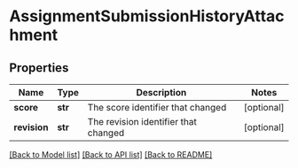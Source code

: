 # AssignmentSubmissionHistoryAttachment

## Properties
Name | Type | Description | Notes
------------ | ------------- | ------------- | -------------
**score** | **str** | The score identifier that changed | [optional] 
**revision** | **str** | The revision identifier that changed | [optional] 

[[Back to Model list]](../README.md#documentation-for-models) [[Back to API list]](../README.md#documentation-for-api-endpoints) [[Back to README]](../README.md)


